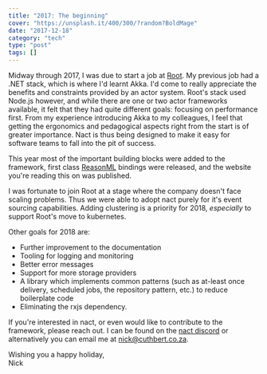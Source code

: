 ```yaml
---
title: "2017: The beginning"
cover: "https://unsplash.it/400/300/?random?BoldMage"
date: "2017-12-18"
category: "tech"
type: "post"
tags: []    
---
```

Midway through 2017, I was due to start a job at [Root](https://root.co.za). My previous job had a .NET stack, which is where I'd learnt Akka. I'd come to really appreciate the benefits and constraints provided by an actor system. Root's stack used Node.js however, and while there are one or two actor frameworks available, it felt that they had quite different goals: focusing on performance first. From my experience introducing Akka to my colleagues, I feel that getting the ergonomics and pedagogical aspects right from the start is of greater importance. Nact is thus being designed to make it easy for software teams to fall into the pit of success. 

This year most of the important building blocks were added to the framework, first class [ReasonML](http://reasonml.github.io/) bindings 
were released, and the website you're reading this on was published. 

I was fortunate to join Root at a stage where the company doesn't face scaling problems. Thus we were able to adopt nact purely for it's event sourcing capabilities. Adding clustering is a priority for 2018, *especially* to support Root's move to kubernetes. 

Other goals for 2018 are:
- Further improvement to the documentation
- Tooling for logging and monitoring
- Better error messages
- Support for more storage providers
- A library which implements common patterns (such as at-least once delivery, scheduled jobs, the repository pattern, etc.) to reduce boilerplate code
- Eliminating the rxjs dependency.

If you're interested in nact, or even would like to contribute to the framework, please reach out. I can be found on the [nact discord](https://discord.gg/uxhFdDS) or alternatively you can email me at <a href='mailto:nick@cuthbert.co.za'>nick@cuthbert.co.za</a>.

Wishing you a happy holiday,<br/>
Nick
